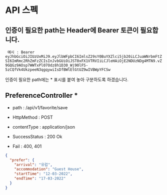 # API 스펙

## 인증이 필요한 path는 Header에 Bearer 토큰이 필요합니다.

` 예시 : Bearer eyJhbGciOiJIUzUxMiJ9.eyJlbWFpbCI6ImlsZ29sY0BuYXZlci5jb20iLCJuaWNrbmFtZSI6ImRmc2RhZmFzZCIsInJvbGUiOiJST0xFX1VTRVIiLCJleHAiOjE2NDUzNDg4MTN9.vZ9GQGz9AOsp7WWTxPl07Odz8h1D30_Wj90lFS-5zCQfVk4UkzpeeN3qgqywiIsDfBWlEtGtUZ9wIVBWpYFCSw`

인증이 필요한 path에는 * 표시를 붙여 놓아 구분하도록 하겠습니다.

## PreferenceController *

- path : /api/v1/favorite/save


- HttpMethod : POST


- contentType : application/json


- SuccessStatus : 200 Ok


- Fail : 400, 401

```JSON
{
  "prefer": {
    "arrival": "유럽",
    "accommodation": "Guest House",
    "startTime": "12-03-2022",
    "endTime": "17-03-2022"
  }
}
```

